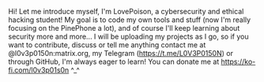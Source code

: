 Hi! Let me introduce myself, I'm LovePoison, a cybersecurity and ethical hacking student!
My goal is to code my own tools and stuff (now I'm really focusing on the PinePhone a lot), and of course I'll keep learning about security more and more...
I will be uploading my projects as I go, so if you want to contribute, discuss or tell me anything contact me at @l0v3p0150n:matrix.org, my Telegram (https://t.me/L0V3P0150N) or through GitHub, I'm always eager to learn!
You can donate me at https://ko-fi.com/l0v3p01s0n ^_^
